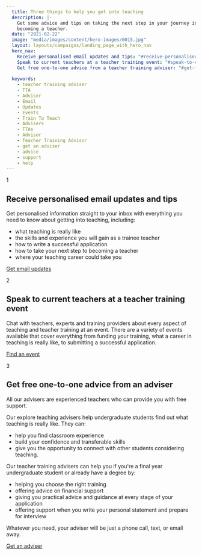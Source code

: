 ```yaml
---
  title: Three things to help you get into teaching
  description: |-
    Get some advice and tips on taking the next step in your journey into
    becoming a teacher.
  date: "2021-02-22"
  image: "media/images/content/hero-images/0015.jpg"
  layout: layouts/campaigns/landing_page_with_hero_nav
  hero_nav:
    Receive personalised email updates and tips: "#receive-personalised-email-updates-and-tips"
    Speak to current teachers at a teacher training event: "#speak-to-current-teachers-at-a-teaching-event"
    Get free one-to-one advice from a teacher training adviser: "#get-free-one-to-one-advice-from-a-teacher-training-adviser"
    
  keywords:
    - teacher training adviser
    - TTA
    - Adviser
    - Email
    - Updates
    - Events
    - Train To Teach
    - Advisers
    - TTAs
    - Advisor
    - Teacher Training Advisor
    - get an adviser
    - advice
    - support
    - help
---
```


<div id="receive-personalised-email-updates-and-tips" class="numbered-heading">
  <span class="pink-number">1</span>
  <h2 class="heading-l">Receive personalised email updates and tips</h2>
</div>

Get personalised information straight to your inbox with everything you need to know about getting into teaching, including:

* what teaching is really like
* the skills and experience you will gain as a trainee teacher
* how to write a successful application
* how to take your next step to becoming a teacher
* where your teaching career could take you

<a class="button" href="/mailinglist/signup/name"><span>Get email updates</span></a>

<div id="speak-to-current-teachers-at-a-teaching-event" class="numbered-heading">
  <span class="pink-number">2</span>
  <h2 class="heading-l">Speak to current teachers at a teacher training event</h2>
</div>

Chat with teachers, experts and training providers about every aspect of teaching and teacher training at an event. There are a variety of events available that cover everything from funding your training, what a career in teaching is really like, to submitting a successful application.

<a class="button" href="/events"><span>Find an event</span></a>

<div id="get-free-one-to-one-advice-from-a-teacher-training-adviser" class="numbered-heading">
  <span class="pink-number">3</span>
  <h2 class="heading-l">Get free one-to-one advice from an adviser</h2>
</div>

All our advisers are experienced teachers who can provide you with free support.

Our explore teaching advisers help undergraduate students find out what teaching is really like. They can:

* help you find classroom experience
* build your confidence and transferable skills
* give you the opportunity to connect with other students considering teaching.

Our teacher training advisers can help you if you're a final year undergraduate student or already have a degree by:

* helping you choose the right training
* offering advice on financial support
* giving you practical advice and guidance at every stage of your application
* offering support when you write your personal statement and prepare for interview

Whatever you need, your adviser will be just a phone call, text, or email away.

<a class="button" href="/tta-service"><span>Get an adviser</span></a>

